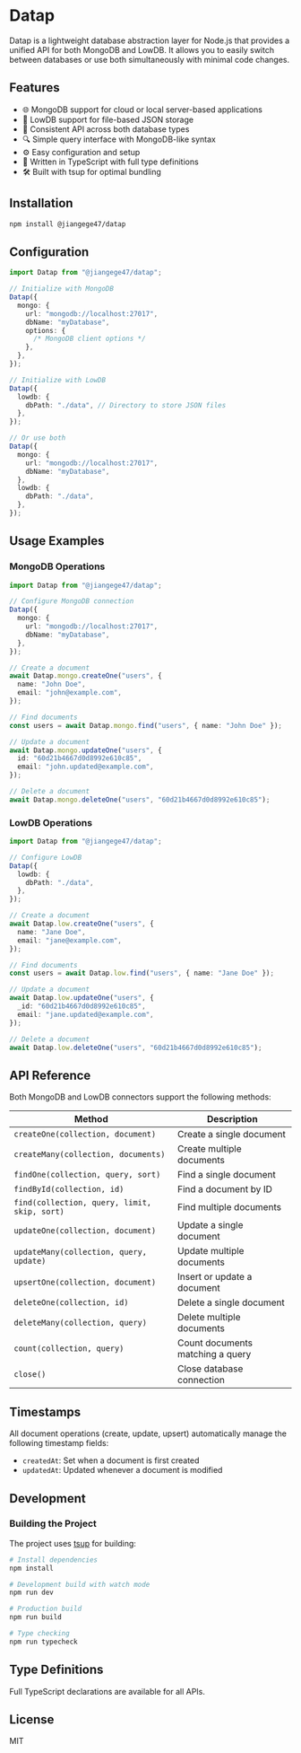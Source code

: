 # Datap

Datap is a lightweight database abstraction layer for Node.js that provides a unified API for both MongoDB and LowDB. It allows you to easily switch between databases or use both simultaneously with minimal code changes.

## Features

- 🌐 MongoDB support for cloud or local server-based applications
- 📁 LowDB support for file-based JSON storage
- 🔄 Consistent API across both database types
- 🔍 Simple query interface with MongoDB-like syntax
- ⚙️ Easy configuration and setup
- 📝 Written in TypeScript with full type definitions
- 🛠️ Built with tsup for optimal bundling

## Installation

```bash
npm install @jiangege47/datap
```

## Configuration

```typescript
import Datap from "@jiangege47/datap";

// Initialize with MongoDB
Datap({
  mongo: {
    url: "mongodb://localhost:27017",
    dbName: "myDatabase",
    options: {
      /* MongoDB client options */
    },
  },
});

// Initialize with LowDB
Datap({
  lowdb: {
    dbPath: "./data", // Directory to store JSON files
  },
});

// Or use both
Datap({
  mongo: {
    url: "mongodb://localhost:27017",
    dbName: "myDatabase",
  },
  lowdb: {
    dbPath: "./data",
  },
});
```

## Usage Examples

### MongoDB Operations

```typescript
import Datap from "@jiangege47/datap";

// Configure MongoDB connection
Datap({
  mongo: {
    url: "mongodb://localhost:27017",
    dbName: "myDatabase",
  },
});

// Create a document
await Datap.mongo.createOne("users", {
  name: "John Doe",
  email: "john@example.com",
});

// Find documents
const users = await Datap.mongo.find("users", { name: "John Doe" });

// Update a document
await Datap.mongo.updateOne("users", {
  id: "60d21b4667d0d8992e610c85",
  email: "john.updated@example.com",
});

// Delete a document
await Datap.mongo.deleteOne("users", "60d21b4667d0d8992e610c85");
```

### LowDB Operations

```typescript
import Datap from "@jiangege47/datap";

// Configure LowDB
Datap({
  lowdb: {
    dbPath: "./data",
  },
});

// Create a document
await Datap.low.createOne("users", {
  name: "Jane Doe",
  email: "jane@example.com",
});

// Find documents
const users = await Datap.low.find("users", { name: "Jane Doe" });

// Update a document
await Datap.low.updateOne("users", {
  _id: "60d21b4667d0d8992e610c85",
  email: "jane.updated@example.com",
});

// Delete a document
await Datap.low.deleteOne("users", "60d21b4667d0d8992e610c85");
```

## API Reference

Both MongoDB and LowDB connectors support the following methods:

| Method                                       | Description                      |
| -------------------------------------------- | -------------------------------- |
| `createOne(collection, document)`            | Create a single document         |
| `createMany(collection, documents)`          | Create multiple documents        |
| `findOne(collection, query, sort)`           | Find a single document           |
| `findById(collection, id)`                   | Find a document by ID            |
| `find(collection, query, limit, skip, sort)` | Find multiple documents          |
| `updateOne(collection, document)`            | Update a single document         |
| `updateMany(collection, query, update)`      | Update multiple documents        |
| `upsertOne(collection, document)`            | Insert or update a document      |
| `deleteOne(collection, id)`                  | Delete a single document         |
| `deleteMany(collection, query)`              | Delete multiple documents        |
| `count(collection, query)`                   | Count documents matching a query |
| `close()`                                    | Close database connection        |

## Timestamps

All document operations (create, update, upsert) automatically manage the following timestamp fields:

- `createdAt`: Set when a document is first created
- `updatedAt`: Updated whenever a document is modified

## Development

### Building the Project

The project uses [tsup](https://github.com/egoist/tsup) for building:

```bash
# Install dependencies
npm install

# Development build with watch mode
npm run dev

# Production build
npm run build

# Type checking
npm run typecheck
```

## Type Definitions

Full TypeScript declarations are available for all APIs.

## License

MIT
